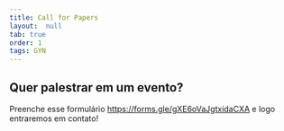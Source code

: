 ```yaml
---
title: Call for Papers
layout:  null
tab: true
order: 1
tags: GYN
---
```


## Quer palestrar em um evento?

Preenche esse formulário https://forms.gle/gXE6oVaJgtxidaCXA e logo entraremos em contato!